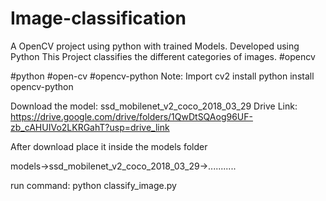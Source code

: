 # Image-classification
A OpenCV project using python with trained Models. 
Developed using Python
This Project classifies the different categories of images.
#opencv

#python #open-cv #opencv-python
Note: Import cv2 install python install opencv-python

Download the model: ssd_mobilenet_v2_coco_2018_03_29
Drive Link: https://drive.google.com/drive/folders/1QwDtSQAog96UF-zb_cAHUIVo2LKRGahT?usp=drive_link

After download place it inside the models folder

models->ssd_mobilenet_v2_coco_2018_03_29->...........

run command: python classify_image.py
